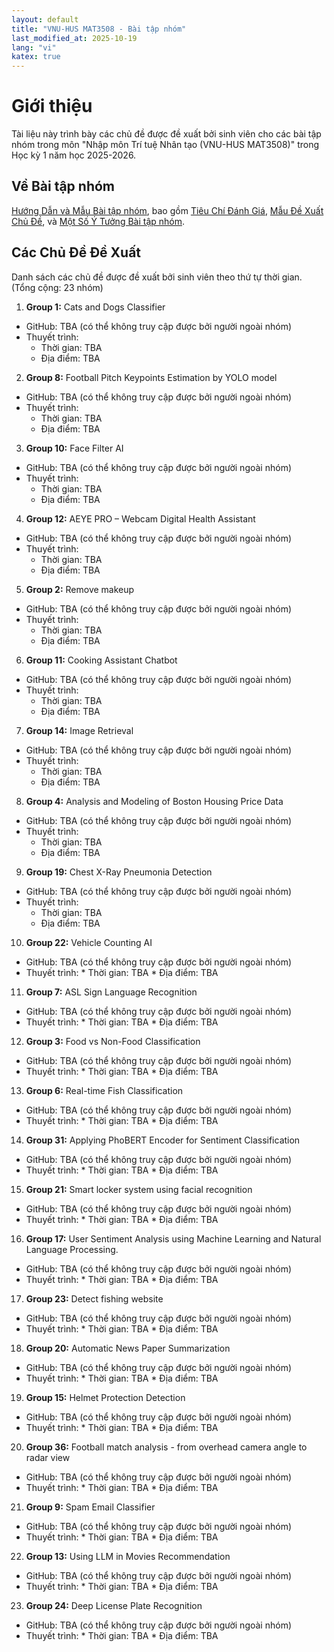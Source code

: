 ```yaml
---
layout: default
title: "VNU-HUS MAT3508 - Bài tập nhóm"
last_modified_at: 2025-10-19
lang: "vi"
katex: true
---
```


<div class="alert alert-info" markdown="1">

<h1>Giới thiệu</h1>
Tài liệu này trình bày các chủ đề được đề xuất bởi sinh viên cho các bài tập nhóm trong môn "Nhập môn Trí tuệ Nhân tạo (VNU-HUS MAT3508)" trong Học kỳ 1 năm học 2025-2026.

</div>

## Về Bài tập nhóm

[Hướng Dẫn và Mẫu Bài tập nhóm](https://github.com/hoanganhduc/VNU-HUS-IntroAI-MiniProject), bao gồm [Tiêu Chí Đánh Giá](https://github.com/hoanganhduc/VNU-HUS-IntroAI-MiniProject/blob/master/Rubrics.md), [Mẫu Đề Xuất Chủ Đề](https://github.com/hoanganhduc/VNU-HUS-IntroAI-MiniProject/blob/master/Proposed%20Topic%20Template.md), và [Một Số Ý Tưởng Bài tập nhóm](https://github.com/hoanganhduc/VNU-HUS-IntroAI-MiniProject/blob/master/Mini-Project%20Ideas.md).

## Các Chủ Đề Đề Xuất
Danh sách các chủ đề được đề xuất bởi sinh viên theo thứ tự thời gian. (Tổng cộng: 23 nhóm)

1. **Group 1:** Cats and Dogs Classifier
  * GitHub: TBA (có thể không truy cập được bởi người ngoài nhóm)
  * Thuyết trình:
    * Thời gian: TBA
    * Địa điểm: TBA
2. **Group 8:** Football Pitch Keypoints Estimation by YOLO model
  * GitHub: TBA (có thể không truy cập được bởi người ngoài nhóm)
  * Thuyết trình:
    * Thời gian: TBA
    * Địa điểm: TBA
3. **Group 10:** Face Filter AI
  * GitHub: TBA (có thể không truy cập được bởi người ngoài nhóm)
  * Thuyết trình:
    * Thời gian: TBA
    * Địa điểm: TBA
4. **Group 12:** AEYE PRO – Webcam Digital Health Assistant
  * GitHub: TBA (có thể không truy cập được bởi người ngoài nhóm)
  * Thuyết trình:
    * Thời gian: TBA
    * Địa điểm: TBA
5. **Group 2:** Remove makeup
  * GitHub: TBA (có thể không truy cập được bởi người ngoài nhóm)
  * Thuyết trình:
    * Thời gian: TBA
    * Địa điểm: TBA
6. **Group 11:** Cooking Assistant Chatbot
  * GitHub: TBA (có thể không truy cập được bởi người ngoài nhóm)
  * Thuyết trình:
    * Thời gian: TBA
    * Địa điểm: TBA
7. **Group 14:** Image Retrieval
  * GitHub: TBA (có thể không truy cập được bởi người ngoài nhóm)
  * Thuyết trình:
    * Thời gian: TBA
    * Địa điểm: TBA
8. **Group 4:** Analysis and Modeling of Boston Housing Price Data
  * GitHub: TBA (có thể không truy cập được bởi người ngoài nhóm)
  * Thuyết trình:
    * Thời gian: TBA
    * Địa điểm: TBA
9. **Group 19:** Chest X-Ray Pneumonia Detection
  * GitHub: TBA (có thể không truy cập được bởi người ngoài nhóm)
  * Thuyết trình:
    * Thời gian: TBA
    * Địa điểm: TBA
10. **Group 22:** Vehicle Counting AI
   * GitHub: TBA (có thể không truy cập được bởi người ngoài nhóm)
   * Thuyết trình:
    * Thời gian: TBA
    * Địa điểm: TBA
11. **Group 7:** ASL Sign Language Recognition
   * GitHub: TBA (có thể không truy cập được bởi người ngoài nhóm)
   * Thuyết trình:
    * Thời gian: TBA
    * Địa điểm: TBA
12. **Group 3:** Food vs Non-Food Classification
   * GitHub: TBA (có thể không truy cập được bởi người ngoài nhóm)
   * Thuyết trình:
    * Thời gian: TBA
    * Địa điểm: TBA
13. **Group 6:** Real-time Fish Classification
   * GitHub: TBA (có thể không truy cập được bởi người ngoài nhóm)
   * Thuyết trình:
    * Thời gian: TBA
    * Địa điểm: TBA
14. **Group 31:** Applying PhoBERT Encoder for Sentiment Classification
   * GitHub: TBA (có thể không truy cập được bởi người ngoài nhóm)
   * Thuyết trình:
    * Thời gian: TBA
    * Địa điểm: TBA
15. **Group 21:** Smart locker system using facial recognition
   * GitHub: TBA (có thể không truy cập được bởi người ngoài nhóm)
   * Thuyết trình:
    * Thời gian: TBA
    * Địa điểm: TBA
16. **Group 17:** User Sentiment Analysis using Machine Learning and Natural Language Processing.
   * GitHub: TBA (có thể không truy cập được bởi người ngoài nhóm)
   * Thuyết trình:
    * Thời gian: TBA
    * Địa điểm: TBA
17. **Group 23:** Detect fishing website
   * GitHub: TBA (có thể không truy cập được bởi người ngoài nhóm)
   * Thuyết trình:
    * Thời gian: TBA
    * Địa điểm: TBA
18. **Group 20:** Automatic News Paper Summarization
   * GitHub: TBA (có thể không truy cập được bởi người ngoài nhóm)
   * Thuyết trình:
    * Thời gian: TBA
    * Địa điểm: TBA
19. **Group 15:** Helmet Protection Detection
   * GitHub: TBA (có thể không truy cập được bởi người ngoài nhóm)
   * Thuyết trình:
    * Thời gian: TBA
    * Địa điểm: TBA
20. **Group 36:** Football match analysis - from overhead camera angle to radar view
   * GitHub: TBA (có thể không truy cập được bởi người ngoài nhóm)
   * Thuyết trình:
    * Thời gian: TBA
    * Địa điểm: TBA
21. **Group 9:** Spam Email Classifier 
   * GitHub: TBA (có thể không truy cập được bởi người ngoài nhóm)
   * Thuyết trình:
    * Thời gian: TBA
    * Địa điểm: TBA
22. **Group 13:** Using LLM in Movies Recommendation
   * GitHub: TBA (có thể không truy cập được bởi người ngoài nhóm)
   * Thuyết trình:
    * Thời gian: TBA
    * Địa điểm: TBA
23. **Group 24:** Deep License Plate Recognition
   * GitHub: TBA (có thể không truy cập được bởi người ngoài nhóm)
   * Thuyết trình:
    * Thời gian: TBA
    * Địa điểm: TBA

